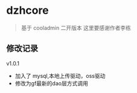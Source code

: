 # dzhcore

> 基于 cooladmin 二开版本
> 这里要感谢作者李栋

## 修改记录

v1.0.1
- 加入了 mysql,本地上传驱动，oss驱动
- 修改为gf最新的dao层方式调用